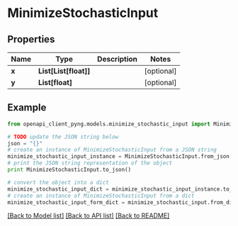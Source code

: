# MinimizeStochasticInput


## Properties
Name | Type | Description | Notes
------------ | ------------- | ------------- | -------------
**x** | **List[List[float]]** |  | [optional] 
**y** | **List[float]** |  | [optional] 

## Example

```python
from openapi_client_pyng.models.minimize_stochastic_input import MinimizeStochasticInput

# TODO update the JSON string below
json = "{}"
# create an instance of MinimizeStochasticInput from a JSON string
minimize_stochastic_input_instance = MinimizeStochasticInput.from_json(json)
# print the JSON string representation of the object
print MinimizeStochasticInput.to_json()

# convert the object into a dict
minimize_stochastic_input_dict = minimize_stochastic_input_instance.to_dict()
# create an instance of MinimizeStochasticInput from a dict
minimize_stochastic_input_form_dict = minimize_stochastic_input.from_dict(minimize_stochastic_input_dict)
```
[[Back to Model list]](../README.md#documentation-for-models) [[Back to API list]](../README.md#documentation-for-api-endpoints) [[Back to README]](../README.md)


